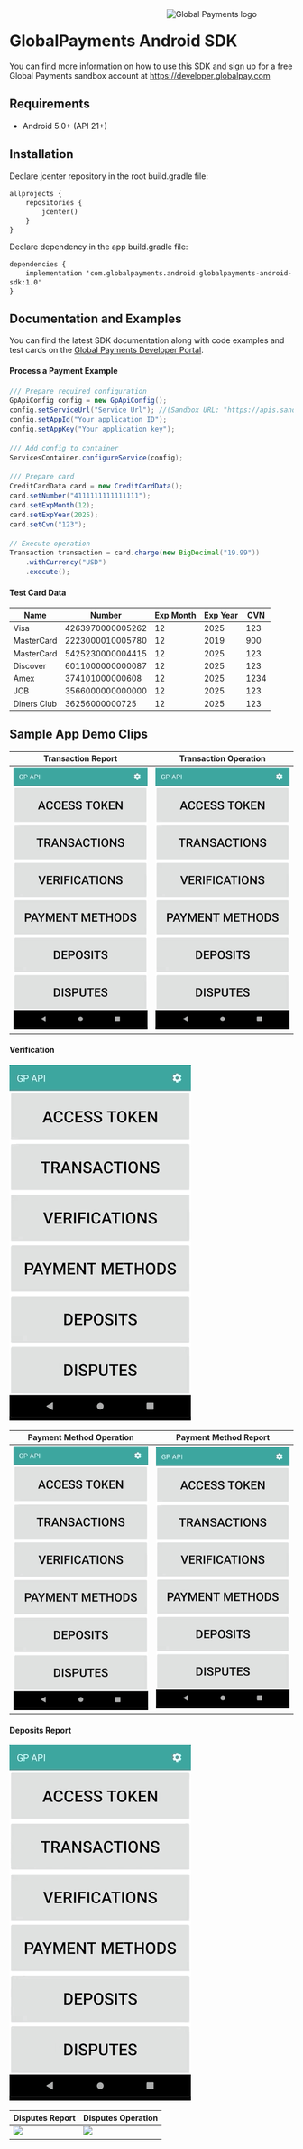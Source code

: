 <a href="https://github.com/globalpayments" target="_blank">
    <img src="https://developer.globalpay.com/static/media/logo.dab7811d.svg" alt="Global Payments logo" title="Global Payments" align="right" width="225" />
</a>

# GlobalPayments Android SDK
You can find more information on how to use this SDK and sign up for a free Global Payments sandbox account at https://developer.globalpay.com

## Requirements

- Android 5.0+ (API 21+)

## Installation

Declare jcenter repository in the root build.gradle file:

```Gradle
allprojects {
    repositories {
        jcenter()
    }
}
```

Declare dependency in the app build.gradle file:

```Gradle
dependencies {
    implementation 'com.globalpayments.android:globalpayments-android-sdk:1.0'
}
```

## Documentation and Examples

You can find the latest SDK documentation along with code examples and test cards on the [Global Payments Developer Portal](https://developer.globalpay.com).

#### Process a Payment Example

```Java
/// Prepare required configuration
GpApiConfig config = new GpApiConfig();
config.setServiceUrl("Service Url"); //(Sandbox URL: "https://apis.sandbox.globalpay.com/ucp")
config.setAppId("Your application ID");
config.setAppKey("Your application key");

/// Add config to container
ServicesContainer.configureService(config);

/// Prepare card
CreditCardData card = new CreditCardData();
card.setNumber("4111111111111111");
card.setExpMonth(12);
card.setExpYear(2025);
card.setCvn("123");

// Execute operation
Transaction transaction = card.charge(new BigDecimal("19.99"))
    .withCurrency("USD")
    .execute();
```

#### Test Card Data

Name        | Number           | Exp Month | Exp Year | CVN
----------- | ---------------- | --------- | -------- | ----
Visa        | 4263970000005262 | 12        | 2025     | 123
MasterCard  | 2223000010005780 | 12        | 2019     | 900
MasterCard  | 5425230000004415 | 12        | 2025     | 123
Discover    | 6011000000000087 | 12        | 2025     | 123
Amex        | 374101000000608  | 12        | 2025     | 1234
JCB         | 3566000000000000 | 12        | 2025     | 123
Diners Club | 36256000000725   | 12        | 2025     | 123

## Sample App Demo Clips

Transaction Report | Transaction Operation
-------------------| ---------------------
![](demo_clips/transaction_report.gif) | ![](demo_clips/transaction_operation.gif)

#### Verification

![](demo_clips/verification.gif)

Payment Method Operation | Payment Method Report
-------------------------| ---------------------
![](demo_clips/payment_method_operation.gif) | ![](demo_clips/payment_method_report.gif)

#### Deposits Report

![](demo_clips/deposits.gif)

Disputes Report | Disputes Operation
----------------| ---------------------
![](demo_clips/disputes_report.gif) | ![](demo_clips/disputes_operation.gif)
